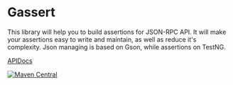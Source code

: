# Gassert
This library will help you to build assertions for JSON-RPC API. It will make your assertions easy to write and maintain, as well as reduce it's complexity.
Json managing is based on Gson, while assertions on TestNG. 

<a href="https://danisimov.github.io/gassert/apidocs/system/package-summary.html">APIDocs</a>

[![Maven Central](https://maven-badges.herokuapp.com/maven-central/com.github.danisimov/gassert/badge.svg)](https://maven-badges.herokuapp.com/maven-central/com.github.danisimov/gassert)
